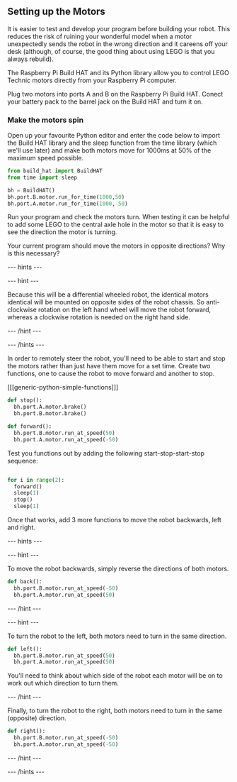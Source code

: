 ## Setting up the Motors

It is easier to test and develop your program before building your robot. This reduces the risk of ruining your wonderful model when a motor unexpectedly sends the robot in the wrong direction and it careens off your desk (although, of course, the good thing about using LEGO is that you always rebuild).

The Raspberry Pi Build HAT and its Python library allow you to control LEGO Technic motors directly from your Raspberry Pi computer.

Plug two motors into ports A and B on the Raspberry Pi Build HAT.  Conect your battery pack to the barrel jack on the Build HAT and turn it on. 

### Make the motors spin

Open up your favourite Python editor and enter the code below to import the Build HAT library and the sleep function from the time library (which we'll use later) and make both motors move for 1000ms at 50% of the maximum speed possible.

```python
from build_hat import BuildHAT
from time import sleep

bh = BuildHAT()
bh.port.B.motor.run_for_time(1000,50)
bh.port.A.motor.run_for_time(1000,-50)
```

Run your program and check the motors turn. When testing it can be helpful to add some LEGO to the central axle hole in the motor so that it is easy to see the direction the motor is turning.

Your current program should move the motors in opposite directions? Why is this necessary?

--- hints ---


--- hint ---

Because this will be a differential wheeled robot,  the identical motors identical will be mounted on opposite sides of the robot chassis. So anti-clockwise rotation on the left hand wheel will move the robot forward, whereas a clockwise rotation is needed on the right hand side.

--- /hint ---

--- /hints ---

In order to remotely steer the robot, you'll need to be able to start and stop the motors rather than just have them move for a set time.   Create two functions, one to cause the robot to move forward and another to stop.

[[[generic-python-simple-functions]]]

```python
def stop():
  bh.port.A.motor.brake()
  bh.port.B.motor.brake()

def forward():
  bh.port.B.motor.run_at_speed(50)
  bh.port.A.motor.run_at_speed(-50)

```

Test you functions out by adding the following start-stop-start-stop sequence:

```python

for i in range(2):
  forward()
  sleep(1)
  stop()
  sleep(1)
```

Once that works, add 3 more functions to move the robot backwards, left and right.

--- hints ---


--- hint ---

To move the robot backwards, simply reverse the directions of both motors.

```python
def back():
  bh.port.B.motor.run_at_speed(-50)
  bh.port.A.motor.run_at_speed(50)

```

--- /hint ---

--- hint ---

To turn the robot to the left, both motors need to turn in the same direction.

```python
def left():
  bh.port.B.motor.run_at_speed(50)
  bh.port.A.motor.run_at_speed(50)

```

You'll need to think about which side of the robot each motor will be on to work out which direction to turn them.

--- /hint ---

Finally, to turn the robot to the right, both motors need to turn in the same (opposite) direction.

```python
def right():
  bh.port.B.motor.run_at_speed(-50)
  bh.port.A.motor.run_at_speed(-50)

```


--- /hint ---

--- /hints ---
